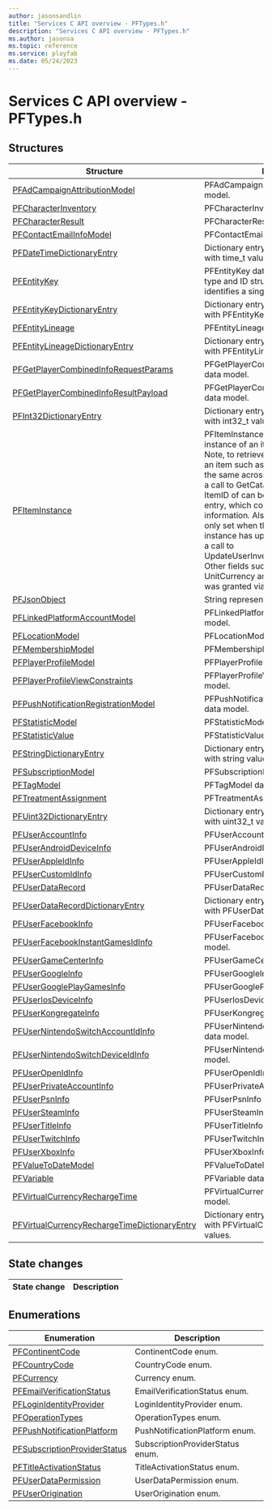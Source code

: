 ```yaml
---
author: jasonsandlin
title: "Services C API overview - PFTypes.h"
description: "Services C API overview - PFTypes.h"
ms.author: jasonsa
ms.topic: reference
ms.service: playfab
ms.date: 05/24/2023
---
```


# Services C API overview - PFTypes.h

  
## Structures  

| Structure | Description |  
| --- | --- |  
| [PFAdCampaignAttributionModel](structs/pfadcampaignattributionmodel.md) | PFAdCampaignAttributionModel data model. |  
| [PFCharacterInventory](structs/pfcharacterinventory.md) | PFCharacterInventory data model. |  
| [PFCharacterResult](structs/pfcharacterresult.md) | PFCharacterResult data model. |  
| [PFContactEmailInfoModel](structs/pfcontactemailinfomodel.md) | PFContactEmailInfoModel data model. |  
| [PFDateTimeDictionaryEntry](structs/pfdatetimedictionaryentry.md) | Dictionary entry for an associative array with time_t values. |  
| [PFEntityKey](structs/pfentitykey-c.md) | PFEntityKey data model. Combined entity type and ID structure which uniquely identifies a single entity. |  
| [PFEntityKeyDictionaryEntry](structs/pfentitykeydictionaryentry.md) | Dictionary entry for an associative array with PFEntityKey values. |  
| [PFEntityLineage](structs/pfentitylineage.md) | PFEntityLineage data model. |  
| [PFEntityLineageDictionaryEntry](structs/pfentitylineagedictionaryentry.md) | Dictionary entry for an associative array with PFEntityLineage values. |  
| [PFGetPlayerCombinedInfoRequestParams](structs/pfgetplayercombinedinforequestparams.md) | PFGetPlayerCombinedInfoRequestParams data model. |  
| [PFGetPlayerCombinedInfoResultPayload](structs/pfgetplayercombinedinforesultpayload.md) | PFGetPlayerCombinedInfoResultPayload data model. |  
| [PFInt32DictionaryEntry](structs/pfint32dictionaryentry.md) | Dictionary entry for an associative array with int32_t values. |  
| [PFItemInstance](structs/pfiteminstance.md) | PFItemInstance data model. A unique instance of an item in a user's inventory. Note, to retrieve additional information for an item such as Tags, Description that are the same across all instances of the item, a call to GetCatalogItems is required. The ItemID of can be matched to a catalog entry, which contains the additional information. Also note that Custom Data is only set when the User's specific instance has updated the CustomData via a call to UpdateUserInventoryItemCustomData. Other fields such as UnitPrice and UnitCurrency are only set when the item was granted via a purchase. |  
| [PFJsonObject](structs/pfjsonobject.md) | String representation of a Json Object |  
| [PFLinkedPlatformAccountModel](structs/pflinkedplatformaccountmodel.md) | PFLinkedPlatformAccountModel data model. |  
| [PFLocationModel](structs/pflocationmodel.md) | PFLocationModel data model. |  
| [PFMembershipModel](structs/pfmembershipmodel.md) | PFMembershipModel data model. |  
| [PFPlayerProfileModel](structs/pfplayerprofilemodel.md) | PFPlayerProfileModel data model. |  
| [PFPlayerProfileViewConstraints](structs/pfplayerprofileviewconstraints.md) | PFPlayerProfileViewConstraints data model. |  
| [PFPushNotificationRegistrationModel](structs/pfpushnotificationregistrationmodel.md) | PFPushNotificationRegistrationModel data model. |  
| [PFStatisticModel](structs/pfstatisticmodel.md) | PFStatisticModel data model. |  
| [PFStatisticValue](structs/pfstatisticvalue.md) | PFStatisticValue data model. |  
| [PFStringDictionaryEntry](structs/pfstringdictionaryentry.md) | Dictionary entry for an associative array with string values. |  
| [PFSubscriptionModel](structs/pfsubscriptionmodel.md) | PFSubscriptionModel data model. |  
| [PFTagModel](structs/pftagmodel.md) | PFTagModel data model. |  
| [PFTreatmentAssignment](structs/pftreatmentassignment.md) | PFTreatmentAssignment data model. |  
| [PFUint32DictionaryEntry](structs/pfuint32dictionaryentry.md) | Dictionary entry for an associative array with uint32_t values. |  
| [PFUserAccountInfo](structs/pfuseraccountinfo.md) | PFUserAccountInfo data model. |  
| [PFUserAndroidDeviceInfo](structs/pfuserandroiddeviceinfo.md) | PFUserAndroidDeviceInfo data model. |  
| [PFUserAppleIdInfo](structs/pfuserappleidinfo.md) | PFUserAppleIdInfo data model. |  
| [PFUserCustomIdInfo](structs/pfusercustomidinfo.md) | PFUserCustomIdInfo data model. |  
| [PFUserDataRecord](structs/pfuserdatarecord.md) | PFUserDataRecord data model. |  
| [PFUserDataRecordDictionaryEntry](structs/pfuserdatarecorddictionaryentry.md) | Dictionary entry for an associative array with PFUserDataRecord values. |  
| [PFUserFacebookInfo](structs/pfuserfacebookinfo.md) | PFUserFacebookInfo data model. |  
| [PFUserFacebookInstantGamesIdInfo](structs/pfuserfacebookinstantgamesidinfo.md) | PFUserFacebookInstantGamesIdInfo data model. |  
| [PFUserGameCenterInfo](structs/pfusergamecenterinfo.md) | PFUserGameCenterInfo data model. |  
| [PFUserGoogleInfo](structs/pfusergoogleinfo.md) | PFUserGoogleInfo data model. |  
| [PFUserGooglePlayGamesInfo](structs/pfusergoogleplaygamesinfo.md) | PFUserGooglePlayGamesInfo data model. |  
| [PFUserIosDeviceInfo](structs/pfuseriosdeviceinfo.md) | PFUserIosDeviceInfo data model. |  
| [PFUserKongregateInfo](structs/pfuserkongregateinfo.md) | PFUserKongregateInfo data model. |  
| [PFUserNintendoSwitchAccountIdInfo](structs/pfusernintendoswitchaccountidinfo.md) | PFUserNintendoSwitchAccountIdInfo data model. |  
| [PFUserNintendoSwitchDeviceIdInfo](structs/pfusernintendoswitchdeviceidinfo.md) | PFUserNintendoSwitchDeviceIdInfo data model. |  
| [PFUserOpenIdInfo](structs/pfuseropenidinfo.md) | PFUserOpenIdInfo data model. |  
| [PFUserPrivateAccountInfo](structs/pfuserprivateaccountinfo.md) | PFUserPrivateAccountInfo data model. |  
| [PFUserPsnInfo](structs/pfuserpsninfo.md) | PFUserPsnInfo data model. |  
| [PFUserSteamInfo](structs/pfusersteaminfo.md) | PFUserSteamInfo data model. |  
| [PFUserTitleInfo](structs/pfusertitleinfo.md) | PFUserTitleInfo data model. |  
| [PFUserTwitchInfo](structs/pfusertwitchinfo.md) | PFUserTwitchInfo data model. |  
| [PFUserXboxInfo](structs/pfuserxboxinfo.md) | PFUserXboxInfo data model. |  
| [PFValueToDateModel](structs/pfvaluetodatemodel.md) | PFValueToDateModel data model. |  
| [PFVariable](structs/pfvariable.md) | PFVariable data model. |  
| [PFVirtualCurrencyRechargeTime](structs/pfvirtualcurrencyrechargetime.md) | PFVirtualCurrencyRechargeTime data model. |  
| [PFVirtualCurrencyRechargeTimeDictionaryEntry](structs/pfvirtualcurrencyrechargetimedictionaryentry.md) | Dictionary entry for an associative array with PFVirtualCurrencyRechargeTime values. |  
  
## State changes  
  
| State change | Description |  
| --- | --- |  
  
## Enumerations  

| Enumeration | Description |  
| --- | --- |  
| [PFContinentCode](enums/pfcontinentcode.md) | ContinentCode enum.|  
| [PFCountryCode](enums/pfcountrycode.md) | CountryCode enum.|  
| [PFCurrency](enums/pfcurrency.md) | Currency enum.|  
| [PFEmailVerificationStatus](enums/pfemailverificationstatus.md) | EmailVerificationStatus enum.|  
| [PFLoginIdentityProvider](enums/pfloginidentityprovider.md) | LoginIdentityProvider enum.|  
| [PFOperationTypes](enums/pfoperationtypes.md) | OperationTypes enum.|  
| [PFPushNotificationPlatform](enums/pfpushnotificationplatform.md) | PushNotificationPlatform enum.|  
| [PFSubscriptionProviderStatus](enums/pfsubscriptionproviderstatus.md) | SubscriptionProviderStatus enum.|  
| [PFTitleActivationStatus](enums/pftitleactivationstatus.md) | TitleActivationStatus enum.|  
| [PFUserDataPermission](enums/pfuserdatapermission.md) | UserDataPermission enum.|  
| [PFUserOrigination](enums/pfuserorigination.md) | UserOrigination enum.|  
